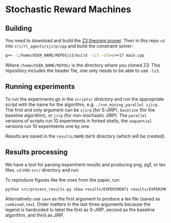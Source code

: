 # Stochastic Reward Machines

## Building

You need to download and build the [Z3 theorem prover](https://github.com/Z3Prover/z3). Then in this repo `cd` into `src/rl_agents/sjirp/cpp` and build the constraint solver:

```bash
g++ -L/home/USER_NAME/REPOS/z3/build -lz3 -std=c++17 main.cpp
```

Where `/home/USER_NAME/REPOS/` is the directory where you cloned Z3. This repository includes the header file, one only needs to be able to use `-lz3`.

## Running experiments

To run the experiments go in the `scripts/` directory and run the appropriate script with the name for the algorithm, e.g. `./run_mining_parallel sjirp`. The first and only argument can be `sjirp` (for S-JIRP), `baseline` (for the baseline algorithm), or `jirp` (for non-stochastic JIRP). The `parallel` versions of scripts run 10 experiments in forked shells, the `sequential` versions run 10 experiments one by one.

Results are saved in the `results/NAME/DATE` directory (which will be created).

## Results processing

We have a tool for parsing experiment results and producing png, pgf, or tex files. `cd` into `src/` directory and run:

To reproduce figures like the ones from the paper, run:

```bash
python src/process_results.py show results/EXPERIMENT1 results/EXPERIMENT2 results/EXPERIMENT3
```

Alternatively use `save` as the first argument to produce a tex file (saved as `combined.tex`). Order matters in the last three arguments because the legend is hardcoded to label the first as S-JIRP, second as the baseline algorithm, and third as JIRP.
